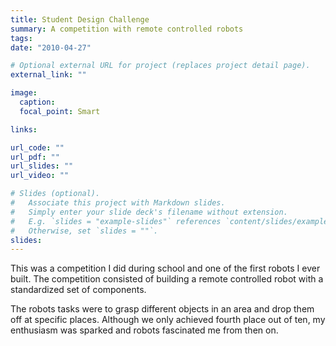 ```yaml
---
title: Student Design Challenge
summary: A competition with remote controlled robots
tags:
date: "2010-04-27"

# Optional external URL for project (replaces project detail page).
external_link: ""

image:
  caption:
  focal_point: Smart

links:

url_code: ""
url_pdf: ""
url_slides: ""
url_video: ""

# Slides (optional).
#   Associate this project with Markdown slides.
#   Simply enter your slide deck's filename without extension.
#   E.g. `slides = "example-slides"` references `content/slides/example-slides.md`.
#   Otherwise, set `slides = ""`.
slides:
---
```

This was a competition I did during school and one of the first robots I ever built. The competition consisted of building a remote controlled robot with a standardized set of components.

The robots tasks were to grasp different objects in an area and drop them off at specific places. Although we only achieved fourth place out of ten, my enthusiasm was sparked and robots fascinated me from then on.
